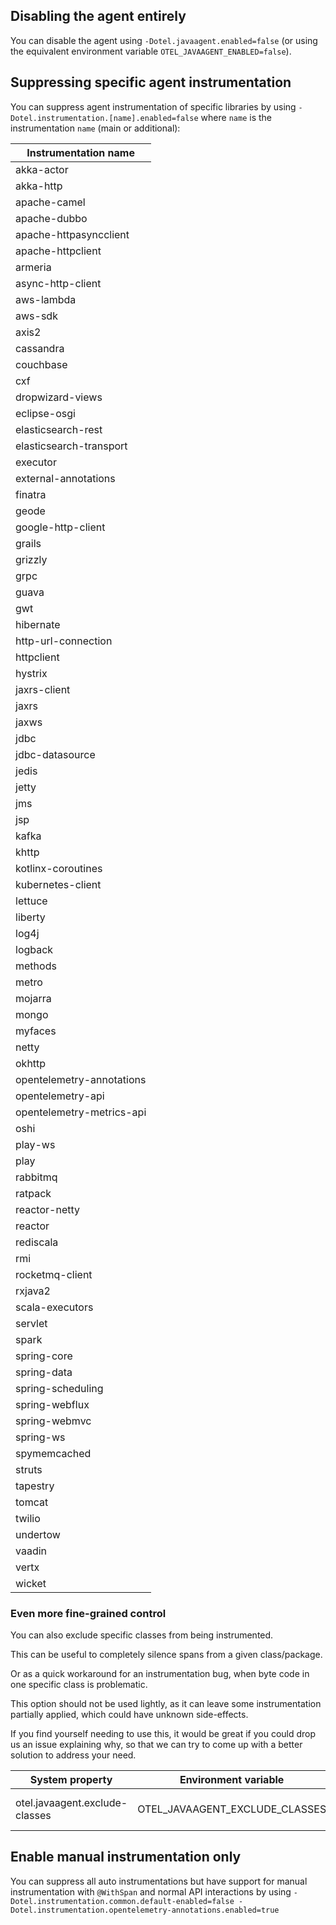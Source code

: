 ## Disabling the agent entirely

You can disable the agent using `-Dotel.javaagent.enabled=false`
(or using the equivalent environment variable `OTEL_JAVAAGENT_ENABLED=false`).

## Suppressing specific agent instrumentation

You can suppress agent instrumentation of specific libraries by using
`-Dotel.instrumentation.[name].enabled=false` where `name` is the instrumentation `name`
(main or additional):

| Instrumentation name |
|---------------------------|
| akka-actor|
| akka-http|
| apache-camel|
| apache-dubbo|
| apache-httpasyncclient|
| apache-httpclient|
| armeria|
| async-http-client|
| aws-lambda|
| aws-sdk|
| axis2|
| cassandra|
| couchbase|
| cxf|
| dropwizard-views |
| eclipse-osgi |
| elasticsearch-rest|
| elasticsearch-transport|
| executor |
| external-annotations |
| finatra|
| geode|
| google-http-client|
| grails|
| grizzly|
| grpc|
| guava|
| gwt|
| hibernate|
| http-url-connection |
| httpclient |
| hystrix|
| jaxrs-client|
| jaxrs|
| jaxws|
| jdbc |
| jdbc-datasource |
| jedis|
| jetty|
| jms|
| jsp |
| kafka |
| khttp |
| kotlinx-coroutines |
| kubernetes-client|
| lettuce|
| liberty |
| log4j|
| logback|
| methods |
| metro|
| mojarra|
| mongo |
| myfaces|
| netty|
| okhttp|
| opentelemetry-annotations |
| opentelemetry-api |
| opentelemetry-metrics-api |
| oshi |
| play-ws|
| play|
| rabbitmq|
| ratpack|
| reactor-netty|
| reactor|
| rediscala|
| rmi|
| rocketmq-client|
| rxjava2 |
| scala-executors |
| servlet|
| spark|
| spring-core|
| spring-data|
| spring-scheduling|
| spring-webflux|
| spring-webmvc|
| spring-ws|
| spymemcached|
| struts|
| tapestry|
| tomcat|
| twilio|
| undertow|
| vaadin|
| vertx |
| wicket|

### Even more fine-grained control

You can also exclude specific classes from being instrumented.

This can be useful to completely silence spans from a given class/package.

Or as a quick workaround for an instrumentation bug, when byte code in one specific class is problematic.

This option should not be used lightly, as it can leave some instrumentation partially applied,
which could have unknown side-effects.

If you find yourself needing to use this, it would be great if you could drop us an issue explaining why,
so that we can try to come up with a better solution to address your need.

| System property                | Environment variable           | Purpose                                                                                           |
|--------------------------------|--------------------------------|---------------------------------------------------------------------------------------------------|
| otel.javaagent.exclude-classes | OTEL_JAVAAGENT_EXCLUDE_CLASSES | Suppresses all instrumentation for specific classes, format is "my.package.MyClass,my.package2.*" |

## Enable manual instrumentation only

You can suppress all auto instrumentations but have support for manual instrumentation with `@WithSpan` and normal API interactions by using
`-Dotel.instrumentation.common.default-enabled=false -Dotel.instrumentation.opentelemetry-annotations.enabled=true`
